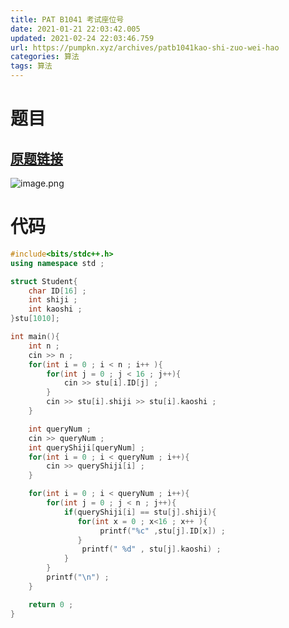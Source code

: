 ```yaml
---
title: PAT B1041 考试座位号
date: 2021-01-21 22:03:42.005
updated: 2021-02-24 22:03:46.759
url: https://pumpkn.xyz/archives/patb1041kao-shi-zuo-wei-hao
categories: 算法
tags: 算法
---
```


# 题目
## [原题链接](https://pintia.cn/problem-sets/994805260223102976/problems/994805281567916032)
![image.png](https://pumpkn.xyz/upload/2021/02/image-63658789e3df4b86b481c5a1de63bb59.png)
# 代码
```c++
#include<bits/stdc++.h>
using namespace std ;

struct Student{
    char ID[16] ;
    int shiji ;
    int kaoshi ;
}stu[1010];

int main(){
    int n ;
    cin >> n ;
    for(int i = 0 ; i < n ; i++ ){
        for(int j = 0 ; j < 16 ; j++){
            cin >> stu[i].ID[j] ;
        }
        cin >> stu[i].shiji >> stu[i].kaoshi ;
    }

    int queryNum ;
    cin >> queryNum ;
    int queryShiji[queryNum] ;
    for(int i = 0 ; i < queryNum ; i++){
        cin >> queryShiji[i] ;
    }

    for(int i = 0 ; i < queryNum ; i++){
        for(int j = 0 ; j < n ; j++){
            if(queryShiji[i] == stu[j].shiji){
               for(int x = 0 ; x<16 ; x++ ){
                    printf("%c" ,stu[j].ID[x]) ;
               }
                printf(" %d" , stu[j].kaoshi) ;
            }
        }
        printf("\n") ;
    }

    return 0 ;
}

```